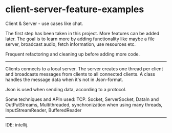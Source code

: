 # client-server-feature-examples
 Client & Server - use cases like chat.
 
 The first step has been taken in this project.
 More features can be added later.
 The goal is to learn more by adding functionality like maybe a file server,
 broadcast audio, fetch information, use resources etc.
 
 Frequent refactoring and cleaning up before adding more code. 
 ________
 
 
 Clients connects to a local server. The server creates one thread per client
 and broadcasts messages from clients to all connected clients.
 A class handles the message data when it's not in Json-format.
 
 Json is used when sending data, according to a protocol.
 
 Some techniques and APIn used:
 TCP. Socket, ServerSocket, DataIn and OutPutStreams, 
 Multithreaded, synchronization when using many threads, 
 InputStreamReader, BufferedReader
 
 ________
 
 IDE: intellij.
